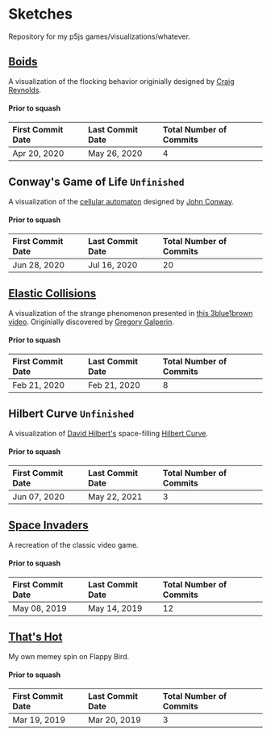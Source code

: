 # Sketches

Repository for my p5js games/visualizations/whatever.

## [Boids](https://vimolicious.github.io/Sketches/boids)

A visualization of the flocking behavior originially designed by [Craig Reynolds](https://red3d.com/cwr/boids).

#### Prior to squash

| First Commit Date | Last Commit Date | Total Number of Commits |
| :---------------- | :--------------- | :---------------------- |
| Apr 20, 2020      | May 26, 2020     | 4                       |

## Conway's Game of Life `Unfinished`

A visualization of the [cellular automaton](https://en.wikipedia.org/wiki/Cellular_automaton) designed by [John Conway](https://en.wikipedia.org/wiki/John_Horton_Conway).

#### Prior to squash

| First Commit Date | Last Commit Date | Total Number of Commits |
| :---------------- | :--------------- | :---------------------- |
| Jun 28, 2020      | Jul 16, 2020     | 20                      |

## [Elastic Collisions](https://vimolicious.github.io/Sketches/elastic-collisions)

 A visualization of the strange phenomenon presented in [this 3blue1brown video](https://youtu.be/HEfHFsfGXjs). Originially discovered by [Gregory Galperin](https://www.maths.tcd.ie/~lebed/Galperin.%20Playing%20pool%20with%20pi.pdf).

#### Prior to squash

| First Commit Date | Last Commit Date | Total Number of Commits |
| :---------------- | :--------------- | :---------------------- |
| Feb 21, 2020      | Feb 21, 2020     | 8                       |

## Hilbert Curve `Unfinished`

A visualization of [David Hilbert's](https://en.wikipedia.org/wiki/David_Hilbert) space-filling [Hilbert Curve](https://en.wikipedia.org/wiki/Hilbert_curve).

#### Prior to squash

| First Commit Date | Last Commit Date | Total Number of Commits |
| :---------------- | :--------------- | :---------------------- |
| Jun 07, 2020      | May 22, 2021     | 3                       |

## [Space Invaders](https://vimolicious.github.io/Sketches/space-invaders)

A recreation of the classic video game.

#### Prior to squash

| First Commit Date | Last Commit Date | Total Number of Commits |
| :---------------- | :--------------- | :---------------------- |
| May 08, 2019      | May 14, 2019     | 12                      |

## [That's Hot](https://vimolicious.github.io/Sketches/ThatsHot)

My own memey spin on Flappy Bird.

#### Prior to squash

| First Commit Date | Last Commit Date | Total Number of Commits |
| :---------------- | :--------------- | :---------------------- |
| Mar 19, 2019      | Mar 20, 2019     | 3                       |

